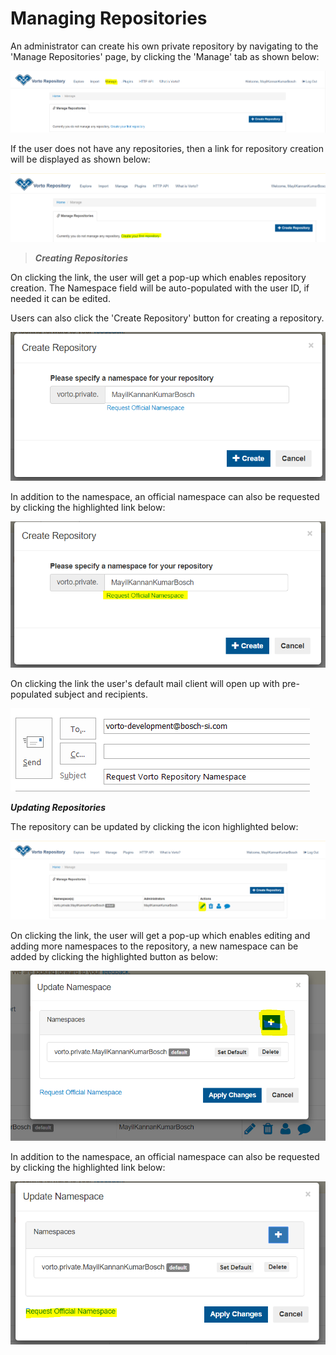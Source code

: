 # Managing Repositories  

An administrator can create his own private repository by navigating to the 'Manage Repositories' page, by clicking the 'Manage' tab as shown below:  

<img src="../images/tutorials/create_repository/initial_screen.PNG" />  

If the user does not have any repositories, then a link for repository creation will be displayed as shown below:  

<img src="../images/tutorials/create_repository/create_first_repository.PNG" />  

 > ***Creating Repositories***  
 
 On clicking the link, the user will get a pop-up which enables repository creation. The Namespace field will be auto-populated with the user ID, if needed it can be edited.  

Users can also click the 'Create Repository' button for creating a repository.  

<img src="../images/tutorials/create_repository/Create_repository_popUp.PNG" />  

In addition to the namespace, an official namespace can also be requested by clicking the highlighted link below:  

<img src="../images/tutorials/create_repository/Create_repository_official_namespace.PNG" />  

On clicking the link the user's default mail client will open up with pre-populated subject and recipients.   

<img src="../images/tutorials/create_repository/request_official_namespace.PNG" />  


***Updating Repositories***  

The repository can be updated by clicking the icon highlighted below:  

<img src="../images/tutorials/create_repository/edit_repository_link.PNG" />  

On clicking the link, the user will get a pop-up which enables editing and adding more namespaces to the repository, a new namespace can be added by clicking the highlighted button as below:  

<img src="../images/tutorials/create_repository/edit_repository_popUp_add.PNG" />  

In addition to the namespace, an official namespace can also be requested by clicking the highlighted link below:  

<img src="../images/tutorials/create_repository/Update_repository_official_namespace.PNG" />  
